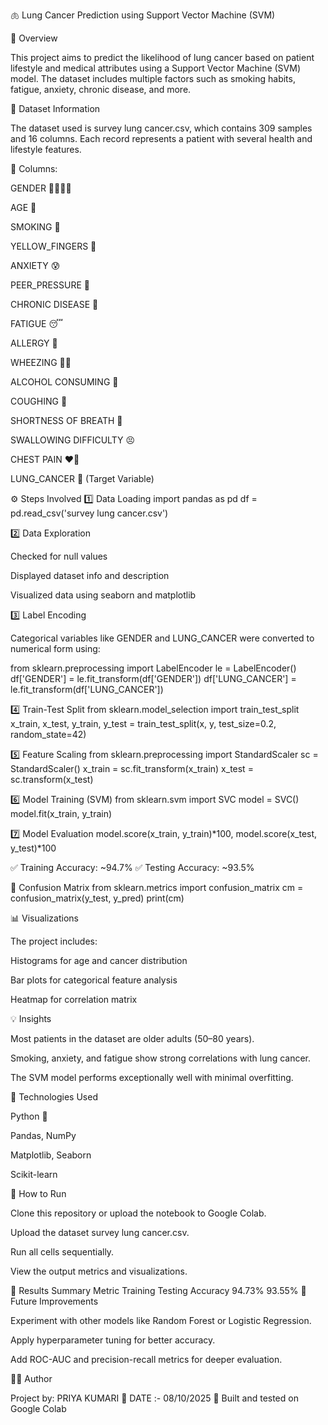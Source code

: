 🫁 Lung Cancer Prediction using Support Vector Machine (SVM)

📘 Overview

This project aims to predict the likelihood of lung cancer based on patient lifestyle and medical attributes using a Support Vector Machine (SVM) model. The dataset includes multiple factors such as smoking habits, fatigue, anxiety, chronic disease, and more.

📂 Dataset Information

The dataset used is survey lung cancer.csv, which contains 309 samples and 16 columns.
Each record represents a patient with several health and lifestyle features.

🧾 Columns:

GENDER 🧍‍♂️🧍‍♀️

AGE 🎂

SMOKING 🚬

YELLOW_FINGERS 💛

ANXIETY 😰

PEER_PRESSURE 👥

CHRONIC DISEASE 🧬

FATIGUE 😴

ALLERGY 🤧

WHEEZING 😮‍💨

ALCOHOL CONSUMING 🍷

COUGHING 🤧

SHORTNESS OF BREATH 🫤

SWALLOWING DIFFICULTY 😣

CHEST PAIN ❤️‍🔥

LUNG_CANCER 🎯 (Target Variable)

⚙️ Steps Involved
1️⃣ Data Loading
import pandas as pd
df = pd.read_csv('survey lung cancer.csv')

2️⃣ Data Exploration

Checked for null values

Displayed dataset info and description

Visualized data using seaborn and matplotlib

3️⃣ Label Encoding

Categorical variables like GENDER and LUNG_CANCER were converted to numerical form using:

from sklearn.preprocessing import LabelEncoder
le = LabelEncoder()
df['GENDER'] = le.fit_transform(df['GENDER'])
df['LUNG_CANCER'] = le.fit_transform(df['LUNG_CANCER'])

4️⃣ Train-Test Split
from sklearn.model_selection import train_test_split
x_train, x_test, y_train, y_test = train_test_split(x, y, test_size=0.2, random_state=42)

5️⃣ Feature Scaling
from sklearn.preprocessing import StandardScaler
sc = StandardScaler()
x_train = sc.fit_transform(x_train)
x_test = sc.transform(x_test)

6️⃣ Model Training (SVM)
from sklearn.svm import SVC
model = SVC()
model.fit(x_train, y_train)

7️⃣ Model Evaluation
model.score(x_train, y_train)*100, model.score(x_test, y_test)*100


✅ Training Accuracy: ~94.7%
✅ Testing Accuracy: ~93.5%

🔢 Confusion Matrix
from sklearn.metrics import confusion_matrix
cm = confusion_matrix(y_test, y_pred)
print(cm)

📊 Visualizations

The project includes:

Histograms for age and cancer distribution

Bar plots for categorical feature analysis

Heatmap for correlation matrix

💡 Insights

Most patients in the dataset are older adults (50–80 years).

Smoking, anxiety, and fatigue show strong correlations with lung cancer.

The SVM model performs exceptionally well with minimal overfitting.

🧠 Technologies Used

Python 🐍

Pandas, NumPy

Matplotlib, Seaborn

Scikit-learn

🚀 How to Run

Clone this repository or upload the notebook to Google Colab.

Upload the dataset survey lung cancer.csv.

Run all cells sequentially.

View the output metrics and visualizations.

🏁 Results Summary
Metric	Training	Testing
Accuracy	94.73%	93.55%
🧩 Future Improvements

Experiment with other models like Random Forest or Logistic Regression.

Apply hyperparameter tuning for better accuracy.

Add ROC-AUC and precision-recall metrics for deeper evaluation.

👨‍💻 Author

Project by: PRIYA KUMARI
📅 DATE :- 08/10/2025
🔗 Built and tested on Google Colab
